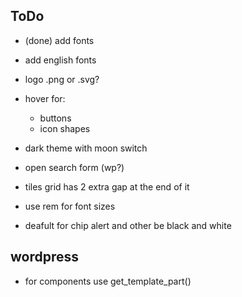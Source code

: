 ## ToDo
- (done) add fonts
- add english fonts
- logo .png or .svg?
- hover for:
    - buttons
    - icon shapes

- dark theme with moon switch
- open search form (wp?)
- tiles grid has 2 extra gap at the end of it
- use rem for font sizes
- deafult for chip alert and other be black and white


## wordpress
- for components use get_template_part()